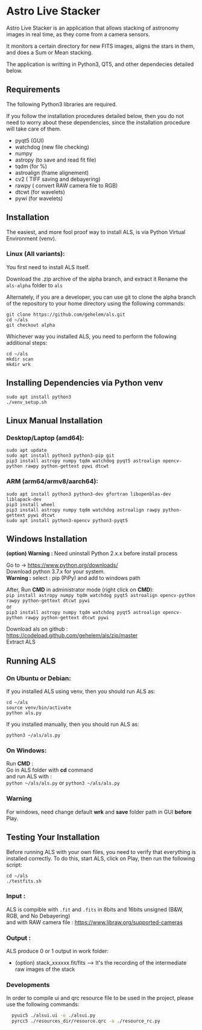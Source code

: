 # Astro Live Stacker
Astro Live Stacker is an application that allows stacking of astronomy images
in real time, as they come from a camera sensors. 

It monitors a certain directory for new FITS images, aligns the stars in them,
and does a Sum or Mean stacking.

The application is writting in Python3, QT5, and other dependecies detailed below.

## Requirements
The following Python3 libraries are required.

If you follow the installation procedures detailed below, then you do not need to
worry about these dependencies, since the installation procedure will take care of
them. 

- pyqt5 (GUI)
- watchdog (new file checking)
- numpy 
- astropy (to save and read fit file)
- tqdm (for %)
- astroalign (frame alignement)
- cv2 ( TIFF saving and debayering)
- rawpy ( convert RAW camera file to RGB)
- dtcwt (for wavelets)
- pywi (for wavelets)

## Installation
The easiest, and more fool proof way to install ALS, is via Python Virtual Environment (venv).

### Linux (All variants):
You first need to install ALS itself.

Download the .zip archive of the alpha branch, and extract it
Rename the `als-alpha` folder to `als`

Alternately, if you are a developer, you can use git to clone the alpha branch of the repository
to your home directory using the following commands:
```
git clone https://github.com/gehelem/als.git
cd ~/als 
git checkout alpha
```
Whichever way you installed ALS, you need to perform the following additional steps:
```
cd ~/als 
mkdir scan  
mkdir wrk
```
## Installing Dependencies via Python venv
```
sudo apt install python3
./venv_setup.sh
```

## Linux Manual Installation
### Desktop/Laptop (amd64):
```
sudo apt update
sudo apt install python3 python3-pip git
pip3 install astropy numpy tqdm watchdog pyqt5 astroalign opencv-python rawpy python-gettext pywi dtcwt
```  
### ARM (arm64/armv8/aarch64):
```
sudo apt install python3 python3-dev gfortran libopenblas-dev liblapack-dev
pip3 install wheel
pip3 install astropy numpy tqdm watchdog astroalign rawpy python-gettext pywi dtcwt
sudo apt install python3-opencv python3-pyqt5
```  

## Windows Installation
__(option) Warning :__ Need uninstall Python 2.x.x before install process


Go to -> https://www.python.org/downloads/  
Download python 3.7.x for your system.  
__Warning :__ select : pip (PiPy) and add to windows path  

After, Run __CMD__ in administrator mode (right click on __CMD__):  
`pip install astropy numpy tqdm watchdog pyqt5 astroalign opencv-python rawpy python-gettext dtcwt pywi`  
or  
`pip3 install astropy numpy tqdm watchdog pyqt5 astroalign opencv-python rawpy python-gettext dtcwt pywi`

Download als on github : https://codeload.github.com/gehelem/als/zip/master  
Extract ALS


## Running ALS

### On Ubuntu or Debian:
If you installed ALS using venv, then you should run ALS as:
```
cd ~/als
source venv/bin/activate
python als.py
```

If you installed manually, then you should run ALS as:
```
python3 ~/als/als.py
```

### On Windows:
Run __CMD__ :  
Go in ALS folder with __cd__ command  
and run ALS with :  
`python ~/als/als.py` or `python3 ~/als/als.py`
      
### Warning 

For windows, need change default __wrk__ and __save__ folder path in GUI __before__ Play.

## Testing Your Installation
Before running ALS with your own files, you need to verify that everything is 
installed correctly. To do this, start ALS, click on Play, then run the following script:

```
cd ~/als
./testfits.sh
```

### Input :

ALS is compible with `.fit` and `.fits` in 8bits and 16bits unsigned (B&W, RGB, and No Debayering)  
and with RAW camera file : https://www.libraw.org/supported-cameras

### Output :

ALS produce 0 or 1 output in work folder: 
- (option) stack_xxxxxx.fit/fits --> It's the recording of the intermediate raw images of the stack

### Developments
In order to compile ui and qrc resource file to be used in the project, please use the following commands:
```bash
  pyuic5 ./alsui.ui -o ./alsui.py 
  pyrcc5 ./resources_dir/resource.qrc -o ./resource_rc.py
```

